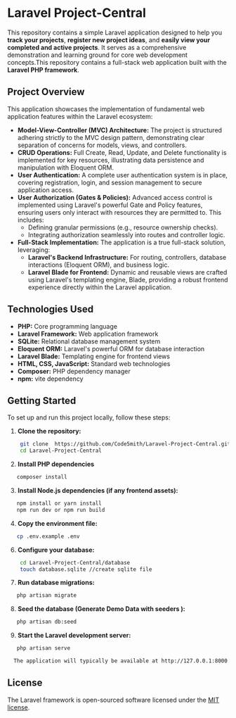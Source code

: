 # **Laravel Project-Central**

This repository contains a simple Laravel application designed to help you **track your projects**, **register new project ideas**, and **easily view your completed and active projects**. It serves as a comprehensive demonstration and learning ground for core web development concepts.This repository contains a full-stack web application built with the **Laravel PHP framework**.

## **Project Overview**

This application showcases the implementation of fundamental web application features within the Laravel ecosystem:

* **Model-View-Controller (MVC) Architecture:** The project is structured adhering strictly to the MVC design pattern, demonstrating clear separation of concerns for models, views, and controllers.  
* **CRUD Operations:** Full Create, Read, Update, and Delete functionality is implemented for key resources, illustrating data persistence and manipulation with Eloquent ORM.  
* **User Authentication:** A complete user authentication system is in place, covering registration, login, and session management to secure application access.  
* **User Authorization (Gates & Policies):** Advanced access control is implemented using Laravel's powerful Gate and Policy features, ensuring users only interact with resources they are permitted to. This includes:  
  * Defining granular permissions (e.g., resource ownership checks).  
  * Integrating authorization seamlessly into routes and controller logic.  
* **Full-Stack Implementation:** The application is a true full-stack solution, leveraging:  
  * **Laravel's Backend Infrastructure:** For routing, controllers, database interactions (Eloquent ORM), and business logic.  
  * **Laravel Blade for Frontend:** Dynamic and reusable views are crafted using Laravel's templating engine, Blade, providing a robust frontend experience directly within the Laravel application.  

## **Technologies Used**

* **PHP:** Core programming language  
* **Laravel Framework:** Web application framework  
* **SQLite:** Relational database management system  
* **Eloquent ORM:** Laravel's powerful ORM for database interaction  
* **Laravel Blade:** Templating engine for frontend views  
* **HTML, CSS, JavaScript:** Standard web technologies  
* **Composer:** PHP dependency manager  
* **npm:** vite dependency  

## **Getting Started**

To set up and run this project locally, follow these steps:

1. **Clone the repository:** 

```bash
    git clone  https://github.com/Code5mith/Laravel-Project-Central.git
    cd Laravel-Project-Central
```
2. **Install PHP dependencies**  

```bash
   composer install
```

3. **Install Node.js dependencies (if any frontend assets):**  
```bash
   npm install or yarn install  
   npm run dev or npm run build
```

4. **Copy the environment file:**  
```bash
   cp .env.example .env
```

6. **Configure your database:**  
```bash
    cd Laravel-Project-Central/database
    touch database.sqlite //create sqlite file
   ```
7. **Run database migrations:**  
```bash
   php artisan migrate
```

8. **Seed the database (Generate Demo Data with seeders ):**  
```bash
   php artisan db:seed 
```

9.  **Start the Laravel development server:**  
```bash
   php artisan serve

  The application will typically be available at http://127.0.0.1:8000.

```

## **License**

The Laravel framework is open-sourced software licensed under the [MIT license](https://opensource.org/licenses/MIT).